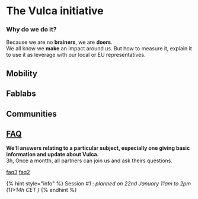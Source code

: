 # The Vulca initiative

### Why do we do it?

Because we are no **brainers**, we are **doers**.    
We all know we **make** an impact around us. 
But how to measure it, explain it to use it as leverage with our local or EU representatives.   

## Mobility

## Fablabs

## Communities

## [FAQ](faq.md)

**We’ll answers relating to a particular subject, especially one giving basic information and update about Vulca.**  
3h, Once a montth, all partners can join us and ask theirs questions.

[faq3](https://user-images.githubusercontent.com/45399609/5144039hours3-798a9500-1cbe-11e9-9a22-106e094daaf2.jpg) [faq2](https://user-images.githubusercontent.com/45399609/51440394-798a9500-1cbe-11e9-91df-7493e465b347.jpg)


{% hint style="info" %}
Session \#1 : _planned on 22nd January 11am to 2pm \(11&gt;14h CET \)_
{% endhint %}






